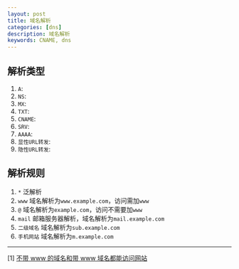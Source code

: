 ```yaml
---
layout: post
title: 域名解析
categories: [dns]
description: 域名解析
keywords: CNAME, dns
---
```


## 解析类型

1. `A`:
2. `NS`:
3. `MX`:
4. `TXT`:
5. `CNAME`:
6. `SRV`:
7. `AAAA`:
8. `显性URL转发`:
9. `隐性URL转发`:

## 解析规则

1. `*` 泛解析
2. `www` 域名解析为`www.example.com`，访问需加`www`
3. `@` 域名解析为`example.com`，访问不需要加`www`
4. `mail` 邮箱服务器解析，域名解析为`mail.example.com`
5. `二级域名` 域名解析为`sub.example.com`
2. `手机网站` 域名解析为`m.example.com`

---

[1] [不带 www 的域名和带 www 域名都能访问网站](https://help.aliyun.com/document_detail/39786.html)